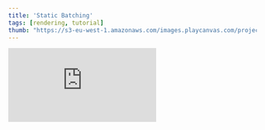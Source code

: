 ```yaml
---
title: 'Static Batching'
tags: [rendering, tutorial]
thumb: "https://s3-eu-west-1.amazonaws.com/images.playcanvas.com/projects/12/520389/C1E49E-image-75.jpg"
---
```


<div className="iframe-container">
    <iframe loading="lazy" src="https://playcanv.as/p/Qo7T1kqU/" title="Static Batching" webkitallowfullscreen="true" mozallowfullscreen="true" allow="autoplay" allowfullscreen="true" allowvr="" scrolling="no" frameborder="0" />
</div>
